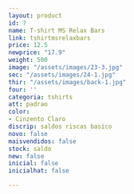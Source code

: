 ```yaml
---
layout: product
id: 7
name: T-shirt MS Relax Bars
link: tshirtmsrelaxbars
price: 12.5
newprice: "17.9"
weight: 500
image: "/assets/images/23-3.jpg"
sec: "/assets/images/24-1.jpg"
thir: "/assets/images/back-1.jpg"
four: ''
categoria: tshirts
att: padrao
color:
- Cinzento Claro
discrip: saldos riscas basico
novo: false
maisvendidos: false
stock: saldo
new: false
inicial: false
inicialhat: false

---
```


